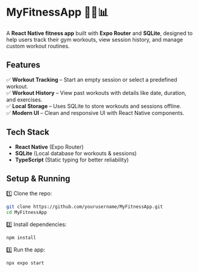 # **MyFitnessApp 🏋️‍♂️📊**  
A **React Native fitness app** built with **Expo Router** and **SQLite**, designed to help users track their gym workouts, view session history, and manage custom workout routines.  

## **Features**  
✅ **Workout Tracking** – Start an empty session or select a predefined workout.  
✅ **Workout History** – View past workouts with details like date, duration, and exercises.  
✅ **Local Storage** – Uses SQLite to store workouts and sessions offline.  
✅ **Modern UI** – Clean and responsive UI with React Native components.  

## **Tech Stack**  
- **React Native** (Expo Router)  
- **SQLite** (Local database for workouts & sessions)  
- **TypeScript** (Static typing for better reliability)  

## **Setup & Running**  
1️⃣ Clone the repo:  
```bash
git clone https://github.com/yourusername/MyFitnessApp.git
cd MyFitnessApp
```
2️⃣ Install dependencies:  
```bash
npm install
```
3️⃣ Run the app:  
```bash
npx expo start
```
